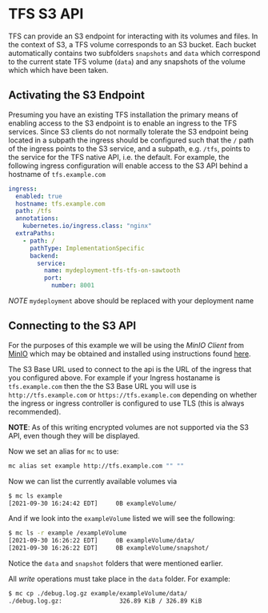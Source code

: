 # TFS S3 API

  TFS can provide an S3 endpoint for interacting with its volumes and files.
In the context of S3, a TFS volume corresponds to an S3 bucket. Each bucket
automatically contains two subfolders `snapshots` and `data` which correspond
to the current state TFS volume (`data`) and any snapshots of the volume which
which have been taken.

## Activating the S3 Endpoint

Presuming you have an existing TFS installation the primary means of enabling
access to the S3 endpoint is to enable an ingress to the TFS services.  Since
S3 clients do not normally tolerate the S3 endpoint being located in a subpath
the ingress should be configured such that the `/` path of the ingress points
to the S3 service, and a subpath, e.g. `/tfs`, points to the service for the
TFS native API, i.e. the default. For example, the following ingress
configuration will enable access to the S3 API behind a hostname of
`tfs.example.com`

```yaml
ingress:
  enabled: true
  hostname: tfs.example.com
  path: /tfs
  annotations:
    kubernetes.io/ingress.class: "nginx"
  extraPaths:
    - path: /
      pathType: ImplementationSpecific
      backend:
        service:
          name: mydeployment-tfs-tfs-on-sawtooth
          port:
            number: 8001
```

*NOTE* `mydeployment` above should be replaced with your deployment name

## Connecting to the S3 API

For the purposes of this example we will be using the _MinIO Client_ from
[MinIO](https://min.io) which may be obtained and installed using instructions
found [here](https://min.io/download#).

The S3 Base URL used to connect to the api is the URL of the ingress that you
configured above.  For example if your Ingress hostaname is `tfs.example.com`
then the the S3 Base URL you will use is `http://tfs.example.com` or
`https://tfs.example.com` depending on whether the ingress or ingress
controller is configured to use TLS (this is always recommended).

**NOTE**: As of this writing encrypted volumes are not supported via the S3 API,
even though they will be displayed.

Now we set an alias for `mc` to use:

```bash
mc alias set example http://tfs.example.com "" ""
```

Now we can list the currently available volumes via

```bash
$ mc ls example
[2021-09-30 16:24:42 EDT]     0B exampleVolume/
```

And if we look into the `exampleVolume` listed we will see the following:

```bash
$ mc ls -r example /exampleVolume
[2021-09-30 16:26:22 EDT]     0B exampleVolume/data/
[2021-09-30 16:26:22 EDT]     0B exampleVolume/snapshot/
```

Notice the `data` and `snapshot` folders that were mentioned earlier.

All _write_ operations must take place in the `data` folder. For example:

```bash
$ mc cp ./debug.log.gz example/exampleVolume/data/
./debug.log.gz:                326.89 KiB / 326.89 KiB
```
